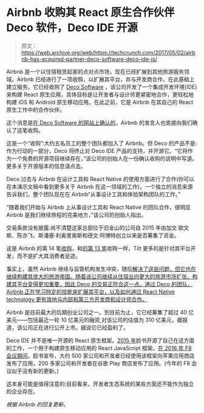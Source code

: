 # Airbnb 收购其 React 原生合作伙伴 Deco 软件，Deco IDE 开源

> 原文：<https://web.archive.org/web/https://techcrunch.com/2017/05/02/airbnb-has-acquired-partner-deco-software-deco-ide-is/>

Airbnb 是一个以住宿租赁起家的点对点市场，现在已经扩展到其他旅游服务领域。Airbnb 已经进行了一项收购，以扩展其平台，并与开发商合作，在此基础上建立服务。它已经收购了 [Deco Software](https://web.archive.org/web/20230306221554/https://decosoftware.com/) ，该公司开发了一个集成开发环境(IDE)来构建 React 原生应用，具体目标是让开发者与设计师更紧密地合作，更轻松地构建 iOS 和 Android 原生移动应用。在此之前，它是 Airbnb 在其自己的 React 原生工作中的合作伙伴。

这个消息是[在 Deco Software 的网站上确认的](https://web.archive.org/web/20230306221554/https://decosoftware.com/#announcement)，Airbnb 的发言人也直接向我们确认了这笔收购。

这是一个“收购”:大约五名员工的整个团队都加入了 Airbnb。但 Deco 的产品不是:作为行动的一部分，Deco 将终止对 Deco IDE 产品的支持，并开源它。“它将作为一个免费的开源项目继续存在，”该公司的创始人在一份确认收购的说明中写道。更多关于开源版本的信息请点击。

Deco 过去与 Airbnb 在设计工具和 React Native 的使用方面进行了合作(你可以在本演示文稿中看到更多关于 Airbnb 在这一领域的工作)，一个独立的消息来源告诉我们，整个团队现在在 Airbnb“从事设计工具和体验架构团队的工作。”

“随着我们开始与 Airbnb 上从事设计工具和 React Native 的团队合作，很明显 Airbnb 是我们继续旅程的完美地方，”该公司的创始人指出。

交易条款没有披露:尚不清楚这家总部位于旧金山的公司自 2015 年由加文·欧文斯、陈亦飞、斯潘塞·利奥里奥斯和德文·阿博特创立以来是否筹集了资金。

这是 Airbnb 的第 14 笔[收购](https://web.archive.org/web/20230306221554/https://www.crunchbase.com/organization/airbnb)，和[的第 13 笔](https://web.archive.org/web/20230306221554/https://techcrunch.com/2017/02/22/airbnb-finalizes-deal-to-buy-social-payments-startups-tilt/)收购一样，Tilt 更多的是针对其平台开发，而不是扩大其消费者足迹。

事实上，虽然 Airbnb 继续与监管机构发生冲突，随后[解决了这些问题，但它也在继续构建其庞大的旅游帝国。随着该公司继续从住宿业向更大的旅游市场扩张，构建其平台变得更加重要，因此 Deco 的交易正符合这一点。通过 Deco 的团队，Airbnb 正在学习特定的技能来扩展其平台，以及如何通过 React Native technology 更有效地与内部和第三方开发商和设计师合作。](https://web.archive.org/web/20230306221554/https://techcrunch.com/2017/05/01/airbnb-settles-lawsuit-with-san-francisco/)

Airbnb 是目前最大的后期创业公司之一。到目前为止，它已经筹集了超过 40 亿美元——包括最近一轮 10 亿美元的融资,对该公司的估值为 310 亿美元，据报道，该公司正在进行公开上市。据说它已经盈利了。

Deco IDE 并不是唯一开源的 React 原生框架。[2015 年](https://web.archive.org/web/20230306221554/https://techcrunch.com/2015/03/26/facebook-open-sources-react-native/)脸书开源了自己在这方面的工作，一个用于构建原生移动应用的 React JavaScript 框架。[在 2016 年 F8 会议期间](https://web.archive.org/web/20230306221554/https://techcrunch.com/2016/04/13/facebooks-react-native-open-source-project-gets-backing-from-microsoft-and-samsung/)，脸书宣布，大约 500 家公司和开发者已经使用该框架向苹果应用商店发布了应用，200 多家公司和开发者在谷歌 Play 商店发布了应用。(今年的 F8 会议似乎没有新的更新。)

这本身可能是值得注意的:目前看来，开发者生态系统的某些方面还不能作为独立的企业存在。

*根据 Airbnb 的回复更新。*